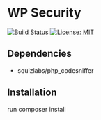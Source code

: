 # WP Security

[![Build Status](https://travis-ci.org/Beth3346/wp-security.svg?branch=master)](https://travis-ci.org/Beth3346/wp-security)
[![License: MIT](https://img.shields.io/badge/License-MIT-yellow.svg)](https://opensource.org/licenses/MIT)

## Dependencies

* squizlabs/php_codesniffer

## Installation

run composer install
